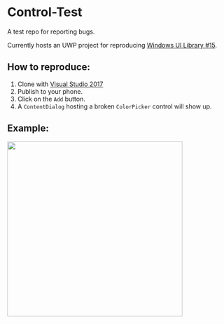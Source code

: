 # Control-Test
A test repo for reporting bugs.

Currently hosts an UWP project for reproducing [Windows UI Library #15](https://github.com/Microsoft/microsoft-ui-xaml/issues/15).

## How to reproduce:
1. Clone with [Visual Studio 2017](https://visualstudio.microsoft.com/de/downloads/)
2. Publish to your phone.
3. Click on the `Add` button.
4. A `ContentDialog` hosting a broken `ColorPicker` control will show up.

## Example:
<img src="https://i.imgur.com/kLKQMK4.png" width="400">
